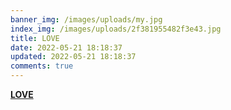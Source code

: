 ```yaml
---
banner_img: /images/uploads/my.jpg
index_img: /images/uploads/2f381955482f3e43.jpg
title: LOVE
date: 2022-05-21 18:18:37
updated: 2022-05-21 18:18:37
comments: true
---
```

[**LOVE**](https://www.wzc520pyf.cn)